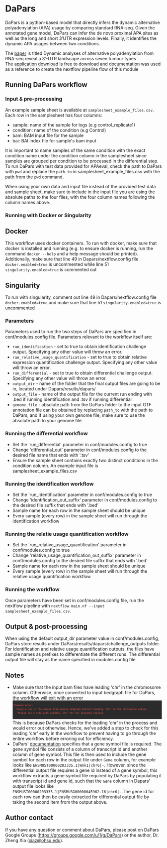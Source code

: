 # DaPars
DaPars is a python-based model that directly infers the dynamic alternative polyadenylation (APA)
usage by comparing standard RNA-seq. Given the annotated gene model, DaPars can infer the de novo proximal APA sites 
as well as the long and short 3’UTR expression levels. Finally, it identifies the dynamic APA usages between two 
conditions. 

The [paper](https://www.nature.com/articles/ncomms6274) is titled Dynamic analyses of alternative polyadenylation from 
RNA-seq reveal a 3′-UTR landscape across seven tumour types <br>
The [application download](https://github.com/ZhengXia/dapars) is free to download
and [documentation](http://xiazlab.org/dapars_tutorial/html/DaPars.html) was used as a reference
to create the nextflow pipeline flow of this module

## Running DaPars workflow

### Input & pre-processing
An example sample sheet is available at `samplesheet_example_files.csv`. Each row in the samplesheet has four
columns:

- sample: name of the sample for logs (e.g control_replicate1)
- condition: name of the condition (e.g Control) 
- bam: BAM input file for the sample 
- bai: BAI index file for sample's bam input

It is important to name samples of the same condition with the exact condition name under the condition
column in the samplesheet since samples are grouped per condition to be processed in the differential step.
To run DaPars with test data provided for APAeval, check the path to DaPars with `pwd` and replace 
the `path_to` in samplesheet_example_files.csv with the path from the `pwd` command. 

When using your own data and input file instead of the provided test data and sample sheet, make sure to include in the 
input file you are using the absolute paths to the four files, with the four column names following the column
names above.

### Running with Docker or Singularity
## Docker
This workflow uses docker containers. To run with docker, make sure that docker is installed and running 
(e.g. to ensure docker is running, run the command `docker --help` and a help message should be printed).
Additionally, make sure that line 49 in Dapars/nextflow.config file `docker.enabled=true` is uncommented while line
51 `singularity.enabled=true` is commented out

## Singularity
To run with singularity, comment out line 49 in Dapars/nextflow.config file `docker.enabled=true` and make sure that line
51 `singularity.enabled=true` is uncommented

### Parameters
Parameters used to run the two steps of DaPars are specified in conf/modules.config file. 
Parameters relevant to the workflow itself are:
- `run_identification` - set to true to obtain identification challenge output. Specifying any other value will throw an error.
- `run_relative_usage_quantification` - set to true to obtain relative expression quantification challenge output. Specifying any other value will throw an error.
- `run_differential` - set to true to obtain differential challenge output. Specifying any other value will throw an error.
- `output_dir` - name of the folder that the final output files are going to be in, located under Dapars/results/dapars/
- `output_file` - name of the output file for the current run ending with .bed if running identification and .tsv if running differential
- `genome_file` - absolute path from the DaPars folder to the input GTF annotation file can be obtained by replacing `path_to`
   with the path to DaPars, and if using your own genome file, make sure to use the absolute path to your genome file

### Running the differential workflow
- Set the 'run_differential' parameter in conf/modules.config to true
- Change 'differential_out' parameter in conf/modules.config to the desired file name that ends with '.tsv'
- Ensure the sample sheet contains exactly two distinct conditions in the condition column. An example input file
  is samplesheet_example_files.csv

### Running the identification workflow
- Set the 'run_identification' parameter in conf/modules.config to true
- Change 'identification_out_suffix' parameter in conf/modules.config to
  the desired file suffix that ends with '.bed'
- Sample name for each row in the sample sheet should be unique
- Every sample (every row) in the sample sheet will run through the identification workflow

### Running the relatie usage quantification workflow
- Set the 'run_relative_usage_quantification' parameter in conf/modules.config to true
- Change 'relative_usage_quantification_out_suffix' parameter in conf/modules.config to
  the desired file suffix that ends with '.bed'
- Sample name for each row in the sample sheet should be unique
- Every sample (every row) in the sample sheet will run through the relative usage quantification workflow

### Running the workflow
Once parameters have been set in conf/modules.config file, run the nextflow pipeline with
`nextflow main.nf --input samplesheet_example_files.csv`.

## Output & post-processing
When using the default output_dir parameter value in conf/modules.config, DaPars store results under
DaPars/results/dapars/challenge_outputs folder. For identification and relative usage quantification
outputs, the files have sample names as prefixes to differentiate the different runs. The differential output file
will stay as the name specified in modules.config file.

## Notes
- Make sure that the input bam files have leading 'chr' in the chromosome column. Otherwise, once
  converted to input bedgraph file for DaPars, the workflow will exit with an error
![](chr_prefix_error_msg.png)
   This is because DaPars checks for the leading 'chr' in the process and would error out otherwise.
   Hence, we've added a step to check for this leading 'chr' early in the workflow to prevent having to
   go through the entire workflow before erroring out for efficiency.
- DaPars' [documentation](http://xiazlab.org/dapars_tutorial/html/DaPars.html) specifies that a gene symbol file
  is required. The gene symbol file consists of a column of transcript id and another column of gene symbol. This
  file is then used to include the gene symbol for each row in the output file under `Gene` column, for example looks
  like `ENSMUST00000203335.1|Wnk1|chr6|-`. However, since the differential output file requires a gene id instead of a
  gene symbol, this workflow extracts a gene symbol file required by DaPars by populating it with transcript id and gene id,
  such that the `Gene` column in Dapars' output file looks like `ENSMUST00000203335.1|ENSMUSG00000045962.16|chr6|-`.The gene
  id for each row can then be easily extracted for differential output file by taking the second item from the output above.

## Author contact
If you have any question or comment about DaPars, please post on DaPars Google Groups (https://groups.google.com/u/1/g/DaPars) or the author, Dr. Zheng Xia (xiaz@ohsu.edu).
